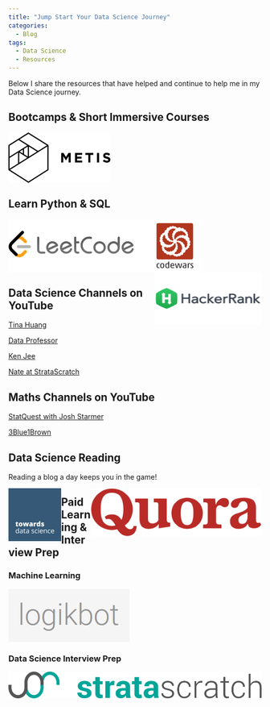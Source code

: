 ```yaml
---
title: "Jump Start Your Data Science Journey"
categories:
  - Blog
tags:
  - Data Science
  - Resources
---
```


Below I share the resources that have helped and continue to help me in my Data Science journey.

## Bootcamps & Short Immersive Courses  

[<img src="/assets/images/metis.png" align="center">](https://www.thisismetis.com/)  

## Learn Python & SQL  

[<img src="/assets/images/jump_start/leetcode.png" align="left">](https://leetcode.com/) [<img src="/assets/images/jump_start/codewars.png" align="center">](https://www.codewars.com/) [<img src="/assets/images/jump_start/hackerrank.png" align="right">](https://www.hackerrank.com/)  

## Data Science Channels on YouTube  

[Tina Huang](https://www.youtube.com/c/TinaHuang1)

[Data Professor](https://www.youtube.com/c/DataProfessor)

[Ken Jee](https://www.youtube.com/c/KenJee1)

[Nate at StrataScratch](https://www.youtube.com/channel/UCW8Ews7tdKKkBT6GdtQaXvQ)

## Maths Channels on YouTube  

[StatQuest with Josh Starmer](https://www.youtube.com/c/joshstarmer)

[3Blue1Brown](https://www.youtube.com/c/3blue1brown)

## Data Science Reading  

Reading a blog a day keeps you in the game!  

[<img src="/assets/images/jump_start/tds.png" align="left">](https://towardsdatascience.com/)[<img src="/assets/images/jump_start/quora.png" align="right">](https://www.quora.com/)  

## Paid Learning & Interview Prep  

### Machine Learning  

[<img src="/assets/images/jump_start/logikbot.png" align="center">](https://www.logikbot.com/)  

### Data Science Interview Prep  

[<img src="/assets/images/jump_start/stratascratch.png" align="center">](https://www.stratascratch.com/)  
